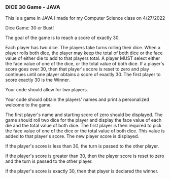 ### DICE 30 Game - JAVA ###

This is a game in JAVA I made for my Computer Science class on 4/27/2022

Dice Game: 30 or Bust!

The goal of the game is to reach a score of exactly 30.

Each player has two dice. The players take turns rolling their dice. When a player rolls both dice, the player may keep the total of both dice or the face value of either die to add to that players total. A player MUST select either the face value of one of the dice, or the total value of both dice. If a player's score goes over 30, then that player's score is reset to zero and play continues until one player obtains a score of exactly 30. The first player to score exactly 30 is the Winner.

Your code should allow for two players.

Your code should obtain the players' names and print a personalized welcome to the game.

The first player's name and starting score of zero should be displayed. The game should roll two dice for the player and display the face value of each die and the total value of both dice. The first player is then required to pick the face value of one of the dice or the total value of both dice. This value is added to that player's score. The new player score is displayed.

If the player's score is less than 30, the turn is passed to the other player.

If the player's score is greater than 30, then the player score is reset to zero and the turn is passed to the other player.

If the player's score is exactly 30, then that player is declared the winner.
